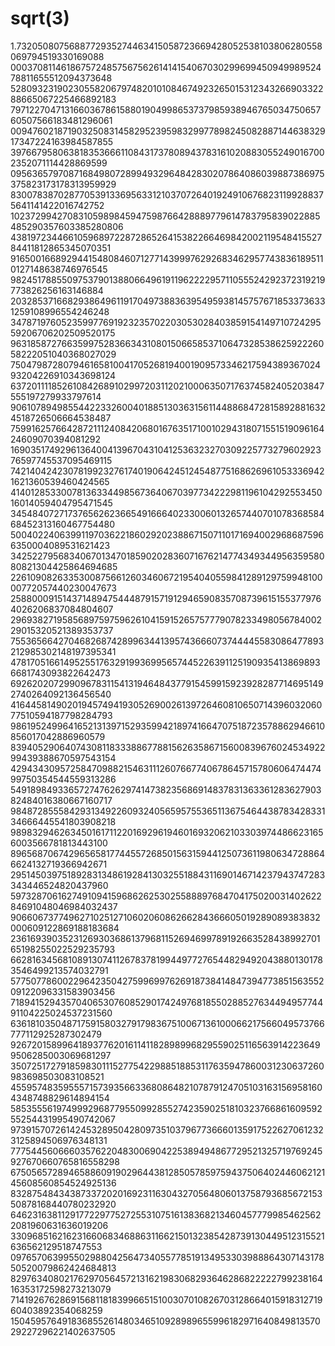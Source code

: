 # sqrt(3)

1.7320508075688772935274463415058723669428052538103806280558069794519330169088
00037081146186757248575675626141415406703029969945094998952478811655512094373648
52809323190230558206797482010108467492326501531234326690332288665067225466892183
79712270471316603678615880190499865373798593894676503475065760507566183481296061
00947602187190325083145829523959832997789824508288714463832917347224163984587855
39766795806381835366611084317378089437831610208830552490167002352071114428869599
09563657970871684980728994932964842830207864086039887386975375823173178313959929
83007838702877053913369563312103707264019249106768231199288375641141422016742752
10237299427083105989845947598766428889779614783795839022885485290357603385280806
43819723446610596897228728652641538226646984200211954841552784411812865345070351
91650016689294415480846071277143999762926834629577438361895110127148638746976545
98245178855097537901388066496191196222295711055524292372319219773826256163146884
20328537166829386496119170497388363954959381457576718533736331259108996554246248
34787197605235997769192323570220305302840385915414971072429559206706202509520175
96318587276635997528366343108015066585371064732853862592226058222051040368027029
75047987280794616581004170526819400190957334621759438936702493204226910343698124
63720111185261084268910299720311202100063507176374582405203847555197279933797614
90610789498554422332600401885130363156114488684728158928816324518726506664538487
75991625766428721112408420680167635171001029431807155151909616424609070394081292
16903517492961364004139670431041253632327030922577327960292376597745537095469115
74214042423078199232761740190642451245487751686269610533369421621360539460424565
41401285330078136334498567364067039773422298119610429255345016014059404795471545
34548407271737656262366549166640233006013265744070107836858468452313160467754480
50040224063991197036221860292023886715071101716940029686875966350004089531621423
34252279568340670134701859020283607167621477434934495635958080821304425864694685
22610908263353008756612603460672195404055984128912975994810000772057440230047673
25880009151437148947544487915719129465908357087396151553779764026206837084804607
29693827195856897597596261041591526575777907823349805678400229015320521389353737
75536566427046826874289963441395743666073744445583086477893212985302148197395341
47817051661495255176329199369956574452263911251909354138698936681743093822642473
69262020729909678311541319464843779154599159239282877146951492740264092136456540
41644581490201945749419305269002613972646081065071439603206077510594187798284793
98619524996416521313971529359942189741664707518723578862946610856017042886960579
83940529064074308118333886778815626358671560083967602453492299439388670597543154
42943430957258470988215463111260766774067864571578060647447499750354544559313286
54918984933657274762629741473823568691483783136336128362790382484016380667160717
98487285558429313492260932405659575536511367546443878342833134666445541803908218
98983294626345016171122016929619460169320621033039744866231656003566781813443100
89656870674296565817744557268501563159441250736119806347288646624132719366942671
29514503975189283134861928413032551884311690146714237943747283343446524820437960
59732870616274910941596862625302558889768470417502003140262284691048046984032437
90660673774962710251271060206086266284366605019289089383832000609122869188183684
23616939035231269303686137968115269469978919266352843899270165198255022529235793
66281634568108913074112678378199449772765448294920438801301783546499213574032791
57750778600229642350427599699762691873841484739477385156355209122096331583903456
71894152943570406530760852901742497681855028852763449495774491104225024537231560
63618103504871759158032791798367510067136100066217566049573766777112925287302479
92672015899641893776201611411828989968295590251165639142236499506285003069681297
35072517279185983011152775422988518853117635947860031230637260983698503083108521
45595748359555715739356633680864821078791247051031631569581604348748829614894154
58535556197499929687795509928552742359025181032376686160959255254431995490742067
97391570726142453289504280973510379677366601359175226270612323125894506976348131
77754456066603576220483006904225389494867729521325719769245927670660765816558298
67505657289465886091902964438128505785975943750640244606212145608560854524925136
83287548434387337202016923116304327056480601375879368567215350878168440780232920
64623163811291772297752725531075161383682134604577799854625622081960631636019206
33096851621623166068346886311662150132385428739130449512315521636562129518747553
09765706399550298804256473405577851913495330398886430714317850520079862424684813
82976340802176297056457213162198306829364628682222279923816416353172598273213079
71419267628691568118183996651510030701082670312866401591831271960403892354068259
15045957649183685526148034651092898965599618297164084981357029227296221402637505